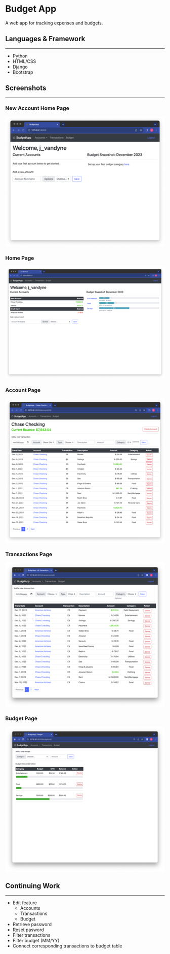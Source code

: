 # Budget App
A web app for tracking expenses and budgets. 

## Languages & Framework
___
- Python
- HTML/CSS
- Django
- Bootstrap

## Screenshots
___
### New Account Home Page
![alt text](screenshots/home_startup.png "Home Page")

### Home Page
![alt text](screenshots/home_progress.png "Home Page")

### Account Page
![alt text](screenshots/account.png "Account Page")

### Transactions Page
![alt text](screenshots/transactions.png "Transaction Page")

### Budget Page
![alt text](screenshots/budget.png "Budget Page")

## Continuing Work
___
- Edit feature
    - Accounts
    - Transactions
    - Budget
- Retrieve password
- Reset pasword
- Filter transactions
- Filter budget (MM/YY)
- Connect corresponding transactions to budget table
